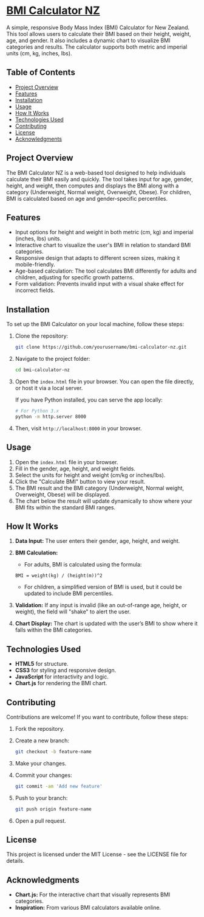 # [BMI Calculator NZ](bmicalc.nz)

A simple, responsive Body Mass Index (BMI) Calculator for New Zealand. This tool allows users to calculate their BMI based on their height, weight, age, and gender. It also includes a dynamic chart to visualize BMI categories and results. The calculator supports both metric and imperial units (cm, kg, inches, lbs).

## Table of Contents
- [Project Overview](#project-overview)
- [Features](#features)
- [Installation](#installation)
- [Usage](#usage)
- [How It Works](#how-it-works)
- [Technologies Used](#technologies-used)
- [Contributing](#contributing)
- [License](#license)
- [Acknowledgments](#acknowledgments)

## Project Overview

The BMI Calculator NZ is a web-based tool designed to help individuals calculate their BMI easily and quickly. The tool takes input for age, gender, height, and weight, then computes and displays the BMI along with a category (Underweight, Normal weight, Overweight, Obese). For children, BMI is calculated based on age and gender-specific percentiles.

## Features
- Input options for height and weight in both metric (cm, kg) and imperial (inches, lbs) units.
- Interactive chart to visualize the user's BMI in relation to standard BMI categories.
- Responsive design that adapts to different screen sizes, making it mobile-friendly.
- Age-based calculation: The tool calculates BMI differently for adults and children, adjusting for specific growth patterns.
- Form validation: Prevents invalid input with a visual shake effect for incorrect fields.

## Installation

To set up the BMI Calculator on your local machine, follow these steps:

1. Clone the repository:

    ```bash
    git clone https://github.com/yourusername/bmi-calculator-nz.git
    ```

2. Navigate to the project folder:

    ```bash
    cd bmi-calculator-nz
    ```

3. Open the `index.html` file in your browser. You can open the file directly, or host it via a local server.

    If you have Python installed, you can serve the app locally:

    ```bash
    # For Python 3.x
    python -m http.server 8000
    ```

4. Then, visit `http://localhost:8000` in your browser.

## Usage

1. Open the `index.html` file in your browser.
2. Fill in the gender, age, height, and weight fields.
3. Select the units for height and weight (cm/kg or inches/lbs).
4. Click the "Calculate BMI" button to view your result.
5. The BMI result and the BMI category (Underweight, Normal weight, Overweight, Obese) will be displayed.
6. The chart below the result will update dynamically to show where your BMI fits within the standard BMI ranges.

## How It Works

1. **Data Input:** The user enters their gender, age, height, and weight.
2. **BMI Calculation:**
    - For adults, BMI is calculated using the formula:

    ``` 
    BMI = weight(kg) / (height(m))^2 
    ```

    - For children, a simplified version of BMI is used, but it could be updated to include BMI percentiles.
3. **Validation:** If any input is invalid (like an out-of-range age, height, or weight), the field will "shake" to alert the user.
4. **Chart Display:** The chart is updated with the user’s BMI to show where it falls within the BMI categories.

## Technologies Used
- **HTML5** for structure.
- **CSS3** for styling and responsive design.
- **JavaScript** for interactivity and logic.
- **Chart.js** for rendering the BMI chart.

## Contributing

Contributions are welcome! If you want to contribute, follow these steps:

1. Fork the repository.
2. Create a new branch:

    ```bash
    git checkout -b feature-name
    ```

3. Make your changes.
4. Commit your changes:

    ```bash
    git commit -am 'Add new feature'
    ```

5. Push to your branch:

    ```bash
    git push origin feature-name
    ```

6. Open a pull request.

## License

This project is licensed under the MIT License - see the LICENSE file for details.

## Acknowledgments

- **Chart.js:** For the interactive chart that visually represents BMI categories.
- **Inspiration:** From various BMI calculators available online.
